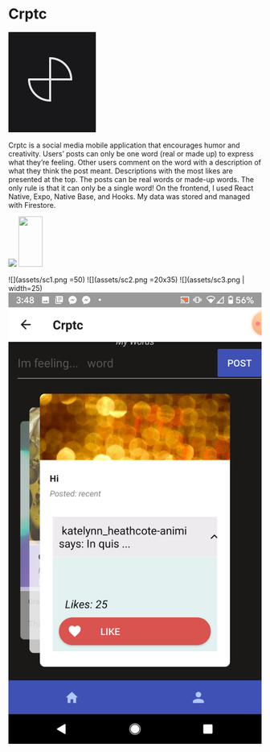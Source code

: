 # Crptc

![crptc logo](assets/crptc-icon-cr.jpg)

Crptc is a social media mobile application that encourages humor and creativity. Users’ posts can only be one word (real or made up) to express what they’re feeling. Other users comment on the word with a description of what they think the post meant. Descriptions with the most likes are presented at the top. The posts can be real words or made-up words. The only rule is that it can only be a single word! On the frontend, I used React Native, Expo, Native Base, and Hooks. My data was stored and managed with Firestore.

<img src="https://www.github.com/11grossmane/Crptc/assets/sc1.png" width="48"/>

<img src="https://www.github.com/11grossmane/Crptc/assets/sc1.png" height= "100" width="48"/>

![](assets/sc1.png =50)
![](assets/sc2.png =20x35)
![](assets/sc3.png | width=25)
![](assets/sc4.png)
